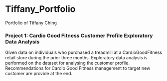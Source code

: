 # Tiffany_Portfolio
Portfolio of Tiffany Ching

### Project 1: Cardio Good Fitness Customer Profile Exploratory Data Analysis
Given data on individuals who purchased a treadmill at a CardioGoodFitness retail store during the prior three months. Exploratory data analysis is performed on the dataset for analysing the customer profile. Recommendations for Cardio Good Fitness management to target new customer are provide at the end.
